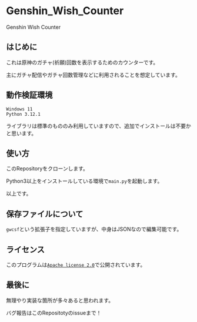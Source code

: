 # Genshin_Wish_Counter
Genshin Wish Counter

## はじめに
これは原神のガチャ(祈願)回数を表示するためのカウンターです。

主にガチャ配信やガチャ回数管理などに利用されることを想定しています。

## 動作検証環境

```
Windows 11
Python 3.12.1
```

ライブラリは標準のもののみ利用していますので、追加でインストールは不要かと思います。

## 使い方

このRepositoryをクローンします。

Python3以上をインストールしている環境で``main.py``を起動します。

以上です。

## 保存ファイルについて

``gwcsf``という拡張子を指定していますが、中身はJSONなので編集可能です。

## ライセンス

このプログラムは[``Apache license 2.0``](https://github.com/mendoitarou/Genshin_Wish_Counter/blob/main/LICENSE)で公開されています。

## 最後に

無理やり実装な箇所が多々あると思われます。

バグ報告はこのRepositotyのissueまで！
